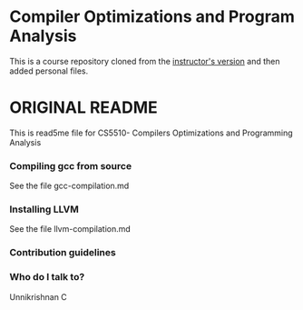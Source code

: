 # Compiler Optimizations and Program Analysis
This is a course repository cloned from the [instructor's version](https://bitbucket.org/unnikrishnanatiitpkd/compiler-optimizations-and-program-analysis/src/master/) and then added personal files.

# ORIGINAL README #

This is read5me file for CS5510- Compilers Optimizations and Programming Analysis 

### Compiling gcc from source

See the file gcc-compilation.md

### Installing LLVM
See the file llvm-compilation.md

### Contribution guidelines ###


### Who do I talk to? ###

Unnikrishnan C